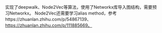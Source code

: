 实现了deepwalk、Node2Vec等算法，使用了Networkx库导入图结构，需要预习Networkx。
Node2Vec还需要学习alias method，参考https://zhuanlan.zhihu.com/p/54867139、https://zhuanlan.zhihu.com/p/111885669。